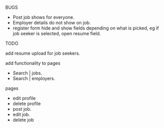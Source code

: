 BUGS

- Post job shows for everyone.
- Employer details do not show on job.
- register form hide and show fields 
  depending on what is picked, eg if job
  seeker is selected, open resume field.

TODO

add resume upload for job seekers.

add functionality to pages
- Search | jobs.
- Search | employers.

pages
- edit profile 
- delete profile
- post job.
- edit job.
- delete job
